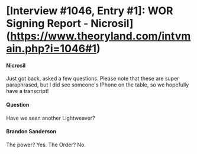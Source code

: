 # [Interview #1046, Entry #1]: WOR Signing Report - Nicrosil](https://www.theoryland.com/intvmain.php?i=1046#1)

#### Nicrosil

Just got back, asked a few questions. Please note that these are super paraphrased, but I did see someone's IPhone on the table, so we hopefully have a transcript!

#### Question

Have we seen another Lightweaver?

#### Brandon Sanderson

The power? Yes. The Order? No.

